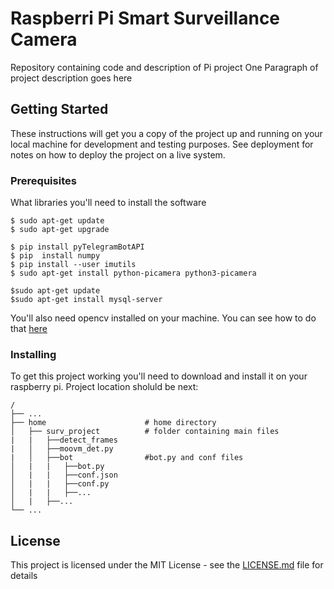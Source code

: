 # Raspberri Pi Smart Surveillance Camera
Repository containing code and description of Pi project
One Paragraph of project description goes here

## Getting Started

These instructions will get you a copy of the project up and running on your local machine for development and testing purposes. See deployment for notes on how to deploy the project on a live system.

### Prerequisites

What libraries you'll need to install the software
```
$ sudo apt-get update
$ sudo apt-get upgrade

$ pip install pyTelegramBotAPI
$ pip  install numpy
$ pip install --user imutils
$ sudo apt-get install python-picamera python3-picamera

$sudo apt-get update
$sudo apt-get install mysql-server

```
You'll also need opencv installed on your machine. You can see how to do that [here](https://www.pyimagesearch.com/2017/09/04/raspbian-stretch-install-opencv-3-python-on-your-raspberry-pi/)

### Installing
To get this project working you'll need to download and install it on your raspberry pi. Project location sholuld be next:
```
/
├── ...
├── home                      # home directory
│   ├── surv_project          # folder containing main files
|   |   ├──detect_frames
|   │   ├──moovm_det.py 
|   │   ├──bot                #bot.py and conf files
│   |   |   ├──bot.py
│   |   |   ├──conf.json
│   |   |   ├──conf.py
│   |   |   ├──...
│   |   ├──...
└── ...
```


## License

This project is licensed under the MIT License - see the [LICENSE.md](LICENSE.md) file for details


